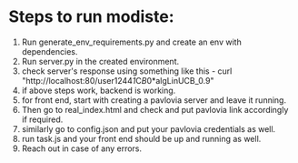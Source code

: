 # Steps to run modiste:
1. Run generate_env_requirements.py and create an env with dependencies.
2. Run server.py in the created environment.
3. check server's response using something like this - curl "http://localhost:80/user1244*1*C*B*0*algLinUCB_0.9"
4. if above steps work, backend is working.
5. for front end, start with creating a pavlovia server and leave it running.
6. Then go to real_index.html and check and put pavlovia link accordingly if required.
7. similarly go to config.json and put your pavlovia credentials as well.
8. run task.js and your front end should be up and running as well.
9. Reach out in case of any errors. 


